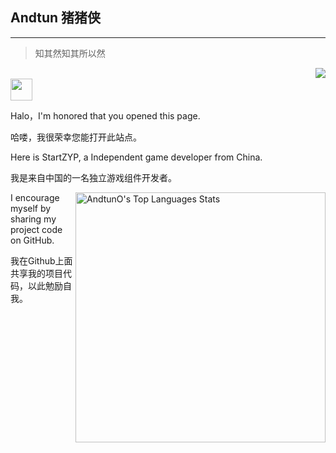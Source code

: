 ## Andtun 猪猪侠
- - -

>知其然知其所以然

<a href="#">
  <img align="right" src="https://github-readme-stats.vercel.app/api?username=StartZYP&show_icons=true&hide_border=false&icon_color=ffb90f&title_color=586069&count_private=true&include_all_commits=true">
</a>

<br>

<img src="https://raw.githubusercontent.com/iampavangandhi/iampavangandhi/master/gifs/Hi.gif" width="35px">

Halo，I'm honored that you opened this page.

哈喽，我很荣幸您能打开此站点。

Here is StartZYP, a Independent game developer from China.

我是来自中国的一名独立游戏组件开发者。

<a href="#">
  <img align="right" alt="AndtunO's Top Languages Stats" src="https://github-readme-stats.vercel.app/api/top-langs/?username=StartZYP&hide=smalltalk&theme=buefy&layout=compact&hide_border=true" width="400"/>
</a>

I encourage myself by sharing my project code on GitHub.

我在Github上面共享我的项目代码，以此勉励自我。

<br>
<br>


